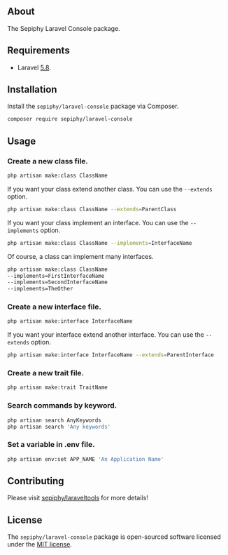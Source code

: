 
## About

The Sepiphy Laravel Console package.

## Requirements

- Laravel [5.8](https://laravel.com/docs/5.8).

## Installation

Install the `sepiphy/laravel-console` package via Composer.

```bash
composer require sepiphy/laravel-console
```

## Usage


### Create a new class file.
```bash
php artisan make:class ClassName
```
If you want your class extend another class. You can use the `--extends` option.
```bash
php artisan make:class ClassName --extends=ParentClass
```
If you want your class implement an interface. You can use the `--implements` option.
```bash
php artisan make:class ClassName --implements=InterfaceName
```
Of course, a class can implement many interfaces.
```bash
php artisan make:class ClassName
--implements=FirstInterfaceName
--implements=SecondInterfaceName
--implements=TheOther
```
### Create a new interface file.
```bash
php artisan make:interface InterfaceName
```
If you want your interface extend another interface. You can use the `--extends` option.
```bash
php artisan make:interface InterfaceName --extends=ParentInterface
```
### Create a new trait file.
```bash
php artisan make:trait TraitName
```
### Search commands by keyword.
```bash
php artisan search AnyKeywords
php artisan search 'Any keywords'
```
### Set a variable in .env file.
```bash
php artisan env:set APP_NAME 'An Application Name'
```

## Contributing

Please visit [sepiphy/laraveltools](../../README.md) for more details!

## License

The `sepiphy/laravel-console` package is open-sourced software licensed under the [MIT license](LICENSE.md).
